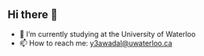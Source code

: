 ## Hi there 👋
- 🔭 I’m currently studying at the University of Waterloo
- 📫 How to reach me: y3awadal@uwaterloo.ca

<!--
**Yousef-Awadallah/Yousef-Awadallah** is a ✨ _special_ ✨ repository because its `README.md` (this file) appears on your GitHub profile.

Here are some ideas to get you started:

- 🔭 I’m currently studying at the University of Waterloo
- 🌱 I’m currently learning ...
- 👯 I’m looking to collaborate on ...
- 🤔 I’m looking for help with ...
- 💬 Ask me about ...
- 📫 How to reach me: y3awadal@uwaterloo.ca
- 😄 Pronouns: ...
- ⚡ Fun fact: ...
-->
